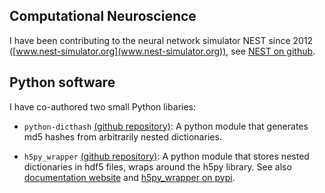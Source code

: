 ## Computational Neuroscience

I have been contributing to the neural network simulator NEST since 2012 ([www.nest-simulator.org](www.nest-simulator.org)), see [NEST on github](https://github.com/nest/nest-simulator).

## Python software

I have co-authored two small Python libaries:
- `python-dicthash` [(github repository)](https://github.com/INM-6/python-dicthash): A python module that generates md5 hashes from arbitrarily nested dictionaries.

- `h5py_wrapper` [(github repository)](https://github.com/INM-6/h5py_wrapper): A python module that stores nested dictionaries in hdf5 files, wraps around the h5py library. See also [documentation website](http://h5py-wrapper.readthedocs.io/en/latest/) and [h5py_wrapper on pypi](https://pypi.python.org/pypi/h5py-wrapper/1.0.1).



